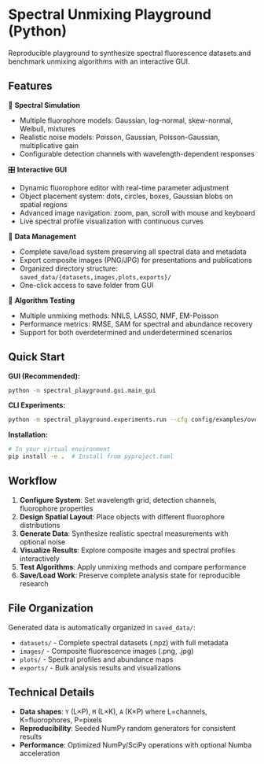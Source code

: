 Spectral Unmixing Playground (Python)
====================================

Reproducible playground to synthesize spectral fluorescence datasets and benchmark unmixing algorithms with an interactive GUI.

Features
--------

🔬 **Spectral Simulation**
- Multiple fluorophore models: Gaussian, log-normal, skew-normal, Weibull, mixtures
- Realistic noise models: Poisson, Gaussian, Poisson-Gaussian, multiplicative gain
- Configurable detection channels with wavelength-dependent responses

🎛️ **Interactive GUI**
- Dynamic fluorophore editor with real-time parameter adjustment
- Object placement system: dots, circles, boxes, Gaussian blobs on spatial regions
- Advanced image navigation: zoom, pan, scroll with mouse and keyboard
- Live spectral profile visualization with continuous curves

💾 **Data Management**
- Complete save/load system preserving all spectral data and metadata
- Export composite images (PNG/JPG) for presentations and publications
- Organized directory structure: `saved_data/{datasets,images,plots,exports}/`
- One-click access to save folder from GUI

🧮 **Algorithm Testing**
- Multiple unmixing methods: NNLS, LASSO, NMF, EM-Poisson
- Performance metrics: RMSE, SAM for spectral and abundance recovery
- Support for both overdetermined and underdetermined scenarios

Quick Start
-----------

**GUI (Recommended):**
```bash
python -m spectral_playground.gui.main_gui
```

**CLI Experiments:**
```bash
python -m spectral_playground.experiments.run --cfg config/examples/overdetermined.yaml --seed 123
```

**Installation:**
```bash
# In your virtual environment
pip install -e .  # Install from pyproject.toml
```

Workflow
--------

1. **Configure System**: Set wavelength grid, detection channels, fluorophore properties
2. **Design Spatial Layout**: Place objects with different fluorophore distributions  
3. **Generate Data**: Synthesize realistic spectral measurements with optional noise
4. **Visualize Results**: Explore composite images and spectral profiles interactively
5. **Test Algorithms**: Apply unmixing methods and compare performance
6. **Save/Load Work**: Preserve complete analysis state for reproducible research

File Organization
-----------------

Generated data is automatically organized in `saved_data/`:
- `datasets/` - Complete spectral datasets (.npz) with full metadata
- `images/` - Composite fluorescence images (.png, .jpg)  
- `plots/` - Spectral profiles and abundance maps
- `exports/` - Bulk analysis results and visualizations

Technical Details
-----------------

- **Data shapes**: `Y` (L×P), `M` (L×K), `A` (K×P) where L=channels, K=fluorophores, P=pixels
- **Reproducibility**: Seeded NumPy random generators for consistent results
- **Performance**: Optimized NumPy/SciPy operations with optional Numba acceleration


